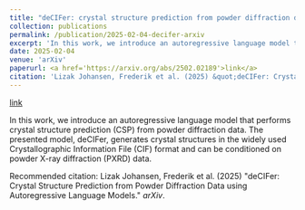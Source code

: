```yaml
---
title: "deCIFer: crystal structure prediction from powder diffraction data using autoregressive language models"
collection: publications
permalink: /publication/2025-02-04-decifer-arxiv
excerpt: 'In this work, we introduce an autoregressive language model that performs crystal structure prediction (CSP) from powder diffraction data. The presented model, deCIFer, generates crystal structures in the widely used Crystallographic Information File (CIF) format and can be conditioned on powder X-ray diffraction (PXRD) data.'
date: 2025-02-04
venue: 'arXiv'
paperurl: <a href='https://arxiv.org/abs/2502.02189'>link</a>
citation: 'Lizak Johansen, Frederik et al. (2025) &quot;deCIFer: Crystal Structure Prediction from Powder Diffraction Data using Autoregressive Language Models.&quot; <i>arXiv</i>.'
---
```


<a href='https://arxiv.org/abs/2502.02189'>link</a>

In this work, we introduce an autoregressive language model that performs crystal structure prediction (CSP) from powder diffraction data. The presented model, deCIFer, generates crystal structures in the widely used Crystallographic Information File (CIF) format and can be conditioned on powder X-ray diffraction (PXRD) data.

Recommended citation: Lizak Johansen, Frederik et al. (2025) "deCIFer: Crystal Structure Prediction from Powder Diffraction Data using Autoregressive Language Models." <i>arXiv</i>.